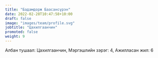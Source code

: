 ```yaml
---
title: "Бадамдорж Баасансүрэн"
date: 2022-02-28T10:47:58+10:00
draft: false
image: "images/team/profile.svg"
jobtitle: "Цахилгаанчин"
promoted: false
weight: 9
---
```


Албан тушаал: Цахилгаанчин, Мэргэшлийн зэрэг: 4, Ажилласан жил: 6
